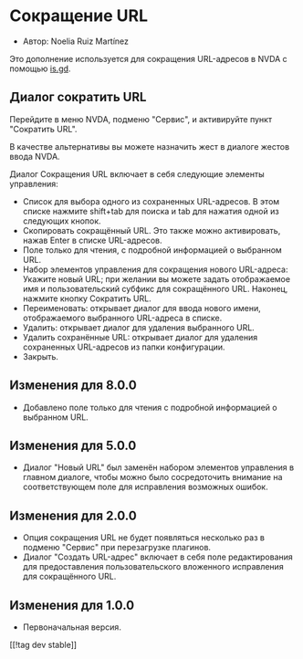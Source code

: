# Сокращение URL #

* Автор: Noelia Ruiz Martínez

Это дополнение используется для сокращения URL-адресов в NVDA с помощью
[is.gd][1].

## Диалог сократить URL ##

Перейдите в меню NVDA, подменю "Сервис", и активируйте пункт "Сократить
URL".

В качестве альтернативы вы можете назначить жест в диалоге жестов ввода
NVDA.

Диалог Сокращения URL включает в себя следующие элементы управления:

* Список для выбора одного из сохраненных URL-адресов. В этом списке нажмите
  shift+tab для поиска и tab для нажатия одной из следующих кнопок.
* Скопировать сокращённый URL. Это также можно активировать, нажав Enter в
  списке URL-адресов.
* Поле только для чтения, с подробной информацией о выбранном URL.
* Набор элементов управления для сокращения нового URL-адреса: Укажите новый
  URL; при желании вы можете задать отображаемое имя и пользовательский
  субфикс для сокращённого URL. Наконец, нажмите кнопку Сократить URL.
* Переименовать: открывает диалог для ввода нового имени, отображаемого
  выбранного URL-адреса в списке.
* Удалить: открывает диалог для удаления выбранного URL.
* Удалить сохранённые URL: открывает диалог для удаления сохраненных
  URL-адресов из папки конфигурации.
* Закрыть.

## Изменения для 8.0.0 ##

* Добавлено поле только для чтения с подробной информацией о выбранном URL.

## Изменения для 5.0.0 ##

* Диалог "Новый URL" был заменён набором элементов управления в главном
  диалоге, чтобы можно было сосредоточить внимание на соответствующем поле
  для исправления возможных ошибок.

## Изменения для 2.0.0 ##

* Опция сокращения URL не будет появляться несколько раз в подменю "Сервис"
  при перезагрузке плагинов.
* Диалог "Создать URL-адрес" включает в себя поле редактирования для
  предоставления пользовательского вложенного исправления для сокращённого
  URL.

## Изменения для 1.0.0 ##

* Первоначальная версия.


[[!tag dev stable]]

[1]: https://is.gd
